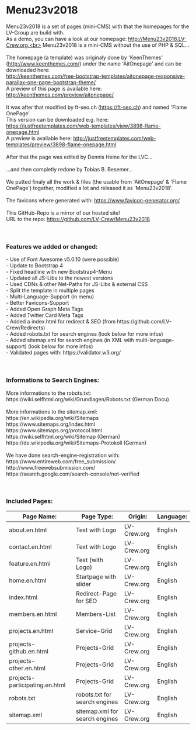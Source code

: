 # Menu23v2018
Menu23v2018 is a set of pages (mini-CMS) with that the homepages for the LV-Group are build with.<br>
As a demo, you can have a look at our homepage: http://Menu23v2018.LV-Crew.org.<br>
Menu23v2018 is a mini-CMS without the use of PHP & SQL...<br>
<br>
The homepage (a template) was originaly done by 'KeenThemes' (http://www.keenthemes.com/) under the name 'AitOnepage' and can be downloaded here:<br>
http://keenthemes.com/free-bootstrap-templates/aitonepage-responsive-parallax-one-page-bootstrap-theme/<br>
A preview of this page is available here: http://keenthemes.com/preview/aitonepage/<br>
<br>
It was after that modified by ft-seo.ch (https://ft-seo.ch) and named 'Flame OnePage'.<br>
This version can be downloaded e.g. here: https://justfreetemplates.com/web-templates/view/3898-flame-onepage.html<br>
A preview is available here: http://justfreetemplates.com/web-templates/preview/3898-flame-onepage.html<br>
<br>
After that the page was edited by Dennis Heine for the LVC...<br>
<br>
...and then completly redone by Tobias B. Besemer...<br>
<br>
We putted finaly all the work & files (the usable from 'AitOnepage' & 'Flame OnePage') together, modified a lot and released it as 'Menu23v2018'.<br>
<br>
The favicons where generated with: https://www.favicon-generator.org/<br>
<br>
This GitHub-Repo is a mirror of our hosted site!<br>
URL to the repo: https://github.com/LV-Crew/Menu23v2018<br>
<br>
<br>
<h3><b>Features we added or changed:</b></h3>
- Use of Font Awesome v5.0.10 (were possible)<br>
- Update to Bootstrap 4<br>
- Fixed headline with new Bootstrap4-Menu<br>
- Updated all JS-Libs to the newest versions<br>
- Used CDNs & other Net-Paths for JS-Libs & external CSS<br>
- Split the template in multiple pages<br>
- Multi-Language-Support (in menu)<br>
- Better Favicons-Support<br>
- Added Open Graph Meta Tags<br>
- Added Twitter Card Meta Tags<br>
- Added a index.html for redirect & SEO (from https://github.com/LV-Crew/Redirects)<br>
- Added robots.txt for search engines (look below for more infos)<br>
- Added sitemap.xml for search engines (in XML with multi-language-support) (look below for more infos)<br>
- Validated pages with: https://validator.w3.org/<br>
<br>
<br>
<h3><b>Informations to Search Engines:</b></h3>
More informations to the robots.txt:<br>
https://wiki.selfhtml.org/wiki/Grundlagen/Robots.txt (German Docu)<br>
<br>
More informations to the sitemap.xml:<br>
https://en.wikipedia.org/wiki/Sitemaps<br>
https://www.sitemaps.org/index.html<br>
https://www.sitemaps.org/protocol.html<br>
https://wiki.selfhtml.org/wiki/Sitemap (German)<br>
https://de.wikipedia.org/wiki/Sitemaps-Protokoll (German)<br>
<br>
We have done search-engine-registration with:<br>
https://www.entireweb.com/free_submission/<br>
http://www.freewebsubmission.com/<br>
https://search.google.com/search-console/not-verified<br>
<br>
<br>
<h3><b>Included Pages:</b></h3>

| Page Name:                     | Page Type:                     | Origin:      | Language: |
| -------                        | -------                        | -------      | -------   |
| about.en.html                  | Text with Logo                 | LV-Crew.org  | English   |
| contact.en.html                | Text with Logo                 | LV-Crew.org  | English   |
| feature.en.html                | Text (with Logo)               | LV-Crew.org  | English   |
| home.en.html                   | Startpage with slider          | LV-Crew.org  | English   |
| index.html                     | Redirect-Page for SEO          | LV-Crew.org  | English   |
| members.en.html                | Members-List                   | LV-Crew.org  | English   |
| projects.en.html               | Service-Grid                   | LV-Crew.org  | English   |
| projects-github.en.html        | Projects-Grid                  | LV-Crew.org  | English   |
| projects-other.en.html         | Projects-Grid                  | LV-Crew.org  | English   |
| projects-participating.en.html | Projects-Grid                  | LV-Crew.org  | English   |
| robots.txt                     | robots.txt for search engines  | LV-Crew.org  | English   |
| sitemap.xml                    | sitemap.xml for search engines | LV-Crew.org  | English   |
